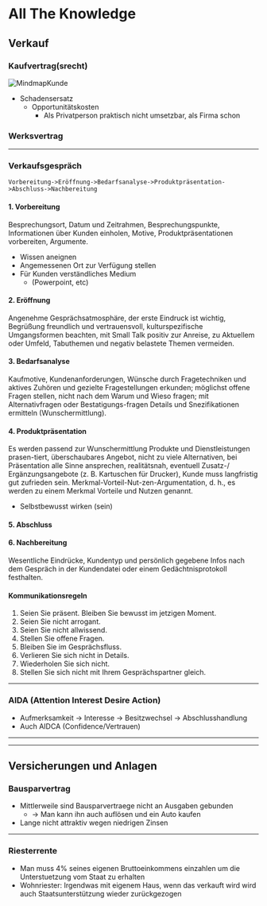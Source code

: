 # All The Knowledge
## Verkauf
### Kaufvertrag(srecht)
![MindmapKunde](Year_2/BWL/resources/MindmapKunde.png)
* Schadensersatz
    - Opportunitätskosten
        * Als Privatperson praktisch nicht umsetzbar, als Firma schon

### Werksvertrag

_________________________

### Verkaufsgespräch
```sequence
Vorbereitung->Eröffnung->Bedarfsanalyse->Produktpräsentation->Abschluss->Nachbereitung
```
#### 1. Vorbereitung
Besprechungsort, Datum und Zeitrahmen, Besprechungspunkte, Informationen über Kunden einholen, Motive, Produktpräsentationen vorbereiten, Argumente.  
* Wissen aneignen
* Angemessenen Ort zur Verfügung stellen
* Für Kunden verständliches Medium
    - (Powerpoint, etc)

#### 2. Eröffnung
Angenehme Gesprächsatmosphäre, der erste Eindruck ist wichtig, Begrüßung freundlich und vertrauensvoll, kulturspezifische Umgangsformen beachten, mit Small Talk positiv zur Anreise, zu Aktuellem oder Umfeld, Tabuthemen und negativ belastete Themen vermeiden.
#### 3. Bedarfsanalyse
Kaufmotive, Kundenanforderungen, Wünsche durch Fragetechniken und aktives Zuhören und gezielte Fragestellungen erkunden; möglichst offene Fragen stellen, nicht nach dem Warum und Wieso fragen; mit Alternativfragen oder Bestatigungs-fragen Details und Snezifikationen ermitteln (Wunschermittlung).
#### 4. Produktpräsentation
Es werden passend zur Wunschermittlung Produkte und Dienstleistungen prasen-tiert, überschaubares Angebot, nicht zu viele Alternativen, bei Präsentation alle Sinne ansprechen, realitätsnah, eventuell Zusatz-/ Ergänzungsangebote (z. B. Kartuschen für Drucker), Kunde muss langfristig gut zufrieden sein. Merkmal-Vorteil-Nut-zen-Argumentation, d. h., es werden zu einem Merkmal Vorteile und Nutzen genannt.
* Selbstbewusst wirken (sein)
#### 5. Abschluss
#### 6. Nachbereitung
Wesentliche Eindrücke, Kundentyp und persönlich gegebene Infos nach dem Gespräch in der Kundendatei oder einem Gedächtnisprotokoll festhalten.

#### Kommunikationsregeln
1. Seien Sie präsent. Bleiben Sie bewusst im jetzigen Moment.
2. Seien Sie nicht arrogant.
3. Seien Sie nicht allwissend.
4. Stellen Sie offene Fragen.
5. Bleiben Sie im Gesprächsfluss.
6. Verlieren Sie sich nicht in Details.
7. Wiederholen Sie sich nicht.
8. Stellen Sie sich nicht mit Ihrem Gesprächspartner gleich.
________________________

### AIDA (Attention Interest Desire Action)
* Aufmerksamkeit -> Interesse -> Besitzwechsel -> Abschlusshandlung
* Auch AIDCA (Confidence/Vertrauen)

________________________
________________________

## Versicherungen und Anlagen

### Bausparvertrag
* Mittlerweile sind Bausparvertraege nicht an Ausgaben gebunden  
    - -> Man kann ihn auch auflösen und ein Auto kaufen
*  Lange nicht attraktiv wegen niedrigen Zinsen

________________________

### Riesterrente
* Man muss 4% seines eigenen Bruttoeinkommens einzahlen um die Unterstuetzung vom Staat zu erhalten
* Wohnriester: Irgendwas mit eigenem Haus, wenn das verkauft wird wird auch Staatsunterstützung wieder zurückgezogen